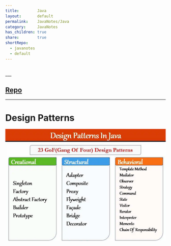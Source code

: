 ```yaml
---
title:        Java              
layout:       default              
permalink:    JavaNotes/Java              
category:     JavaNotes              
has_children: true              
share:        true              
shortRepo:            
  - javanotes            
  - default              
---
```

    
<br/>            
___      

## [Repo](https://github.com/14paxton/JavaNotes)            
    
***

# Design Patterns

![JavaDesignPaterns.png](..%2Fassets%2Fimages%2FJavaDesignPaterns.png)